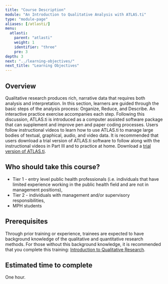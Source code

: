 ```yaml
---
title: "Course Description"
module: "An Introduction to Qualitative Analysis with ATLAS.ti"
type: "module-page"
aliases: [/atlasti/]
menu:
  atlasti:
    parent: "atlasti"
    weight: 1
    identifier: "three"
    pre: 3
depth: 3
next: "../learning-objectives/"
next_title: "Learning Objectives"
---
```


## Overview

Qualitative research produces rich, narrative data that requires both analysis and interpretation. In this section, learners are guided through the basic steps of the analysis process: Organize, Reduce, and Describe. An interactive practice exercise accompanies each step. Following this discussion, ATLAS.ti is introduced as a computer assisted software package that can supplement and improve pen and paper coding processes. Users follow instructional videos to learn how to use ATLAS.ti to manage large bodies of textual, graphical, audio, and video data. It is recommended that users download a trial version of ATLAS.ti software to follow along with the instructional videos in Part III and to practice at home. Download a <a target="_blank" href="http://atlasti.com/free-trial-version/">trial version of ATLAS.ti</a>.

## Who should take this course?

* Tier 1 - entry level public health professionals (i.e. individuals that have limited experience working in the public health field and are not in management positions),
* Tier 2 - individuals with management and/or supervisory responsibilities,
* MPH students

## Prerequisites

Through prior training or experience, trainees are expected to have background knowledge of the qualitative and quantitative research methods. For those without this background knowledge, it is recommended that you complete this training: [Introduction to Qualitative Research](https://region2phtc.org/portfolio/introduction-to-qualitative-research/).

## Estimated time to complete

One hour.
